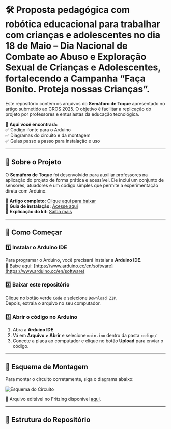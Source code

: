 # 🛠️ Proposta pedagógica com robótica educacional para trabalhar com crianças e adolescentes no dia 18 de Maio – Dia Nacional de Combate ao Abuso e Exploração Sexual de Crianças e Adolescentes, fortalecendo a Campanha “Faça Bonito. Proteja nossas Crianças”.

Este repositório contém os arquivos do **Semáforo de Toque** apresentado no artigo submetido ao CROS 2025. O objetivo é facilitar a replicação do projeto por professores e entusiastas da educação tecnológica.  

📌 **Aqui você encontrará:**  
✅ Código-fonte para o Arduino  
✅ Diagramas do circuito e da montagem  
✅ Guias passo a passo para instalação e uso  

---

## 📖 Sobre o Projeto

O **Semáforo de Toque** foi desenvolvido para auxiliar professores na aplicação do projeto de forma prática e acessível. Ele inclui um conjunto de sensores, atuadores e um código simples que permite a experimentação direta com Arduino.

🔹 **Artigo completo:** [Clique aqui para baixar](artigo/Artigo_CROS_2025.pdf)  
🔹 **Guia de instalação:** [Acesse aqui](docs/Guia_Instalacao.pdf)  
🔹 **Explicação do kit:** [Saiba mais](docs/Explicacao_Kit.pdf)  

---

## 🚀 Como Começar

### 1️⃣ Instalar o Arduino IDE
Para programar o Arduino, você precisará instalar a **Arduino IDE**.  
🔹 Baixe aqui: [https://www.arduino.cc/en/software](https://www.arduino.cc/en/software)  

### 2️⃣ Baixar este repositório  
Clique no botão verde `Code` e selecione `Download ZIP`.  
Depois, extraia o arquivo no seu computador.

### 3️⃣ Abrir o código no Arduino  
1. Abra a **Arduino IDE**  
2. Vá em **Arquivo > Abrir** e selecione `main.ino` dentro da pasta `codigo/`  
3. Conecte a placa ao computador e clique no botão **Upload** para enviar o código.

---

## 🔌 Esquema de Montagem  

Para montar o circuito corretamente, siga o diagrama abaixo:  

![Esquema do Circuito](diagramas/esquema_fritzing.png)  

📁 Arquivo editável no Fritzing disponível [aqui](diagramas/esquema_fritzing.fzz).  

---

## 📂 Estrutura do Repositório  

